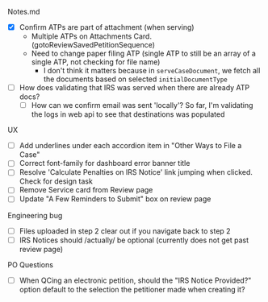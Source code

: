 Notes.md

- [x] Confirm ATPs are part of attachment (when serving)
    - Multiple ATPs on Attachments Card. (gotoReviewSavedPetitionSequence)
    - Need to change paper filing ATP (single ATP to still be an array of a single ATP, not checking for file name)
        - I don't think it matters because in `serveCaseDocument`, we fetch all the documents based on selected `initialDocumentType`
- [ ] How does validating that IRS was served when there are already ATP docs?
    - [ ] How can we confirm email was sent 'locally'? So far, I'm validating the logs in web api to see that destinations was populated

UX 
- [ ] Add underlines under each accordion item in "Other Ways to File a Case"
- [ ] Correct font-family for dashboard error banner title 
- [ ] Resolve 'Calculate Penalties on IRS Notice' link jumping when clicked. Check for design task
- [ ] Remove Service card from Review page
- [ ] Update "A Few Reminders to Submit" box on review page

Engineering bug
- [ ] Files uploaded in step 2 clear out if you navigate back to step 2
- [ ] IRS Notices should /actually/ be optional (currently does not get past review page)

PO Questions
- [ ] When QCing an electronic petition, should the "IRS Notice Provided?" option default to the selection the petitioner made when creating it?
